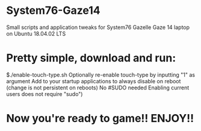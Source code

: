 # System76-Gaze14
Small scripts and application tweaks for System76 Gazelle Gaze 14 laptop on Ubuntu 18.04.02 LTS


# Pretty simple, download and run:
  $./enable-touch-type.sh
Optionally re-enable touch-type by inputting "1" as argument
Add to your startup applications to always disable on reboot (change is not persistent on reboots)
No #SUDO needed
Enabling current users does not require "sudo")
# Now you're ready to game!!  ENJOY!! 

